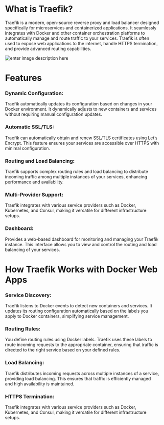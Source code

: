 
# **What is Traefik?**

Traefik is a modern, open-source reverse proxy and load balancer designed specifically for microservices and containerized applications. It seamlessly integrates with Docker and other container orchestration platforms to automatically manage and route traffic to your services. Traefik is often used to expose web applications to the internet, handle HTTPS termination, and provide advanced routing capabilities.

![enter image description here](https://szulinek.pl/img/post-images/traefik-post.png)
# **Features**

### **Dynamic Configuration**:

Traefik automatically updates its configuration based on changes in your Docker environment. It dynamically adjusts to new containers and services without requiring manual configuration updates.

### **Automatic SSL/TLS**:

Traefik can automatically obtain and renew SSL/TLS certificates using Let’s Encrypt. This feature ensures your services are accessible over HTTPS with minimal configuration.

### **Routing and Load Balancing**:
Traefik supports complex routing rules and load balancing to distribute incoming traffic among multiple instances of your services, enhancing performance and availability.

### **Multi-Provider Support**:
Traefik integrates with various service providers such as Docker, Kubernetes, and Consul, making it versatile for different infrastructure setups.

### **Dashboard**:
Provides a web-based dashboard for monitoring and managing your Traefik instance. This interface allows you to view and control the routing and load balancing of your services.


# **How Traefik Works with Docker Web Apps**

### Service Discovery:

Traefik listens to Docker events to detect new containers and services. It updates its routing configuration automatically based on the labels you apply to Docker containers, simplifying service management.

### Routing Rules:

You define routing rules using Docker labels. Traefik uses these labels to route incoming requests to the appropriate container, ensuring that traffic is directed to the right service based on your defined rules.

### Load Balancing:
Traefik distributes incoming requests across multiple instances of a service, providing load balancing. This ensures that traffic is efficiently managed and high availability is maintained.

###  HTTPS Termination: 
Traefik integrates with various service providers such as Docker, Kubernetes, and Consul, making it versatile for different infrastructure setups.











<!--stackedit_data:
eyJoaXN0b3J5IjpbLTExMzE1MzA1MzddfQ==
-->
